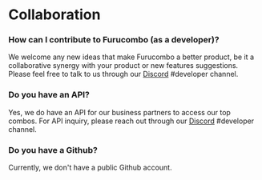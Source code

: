 # Collaboration

### How can I contribute to Furucombo \(as a developer\)?

We welcome any new ideas that make Furucombo a better product, be it a collaborative synergy with your product or new features suggestions. Please feel free to talk to us through our [Discord](https://discord.furucombo.app/) \#developer channel.

### Do you have an API?

Yes, we do have an API for our business partners to access our top combos. For API inquiry, please reach out through our [Discord](https://discord.furucombo.app/) \#developer channel.

### Do you have a Github?

Currently, we don't have a public Github account.

